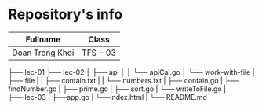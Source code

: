 # Repository's info

|     Fullname     |    Class     |
|------------------|--------------|
| Doan Trong Khoi  |   TFS - 03   |


├── lec-01
├── lec-02
│   ├── api
│   │   └── apiCal.go
│   └── work-with-file
|       ├── file
|       |    ├── contain.txt
|       |    └── numbers.txt
|       ├── contain.go
|       ├── findNumber.go
|       ├── prime.go
|       ├── sort.go
|       └── writeToFile.go
|         
├── lec-03
|   ├──app.go
|   └──index.html
|
└── README.md